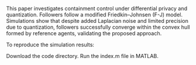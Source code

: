 This paper investigates containment control under differential privacy and quantization. Followers follow a modified Friedkin–Johnsen (F-J) model. Simulations show that despite added Laplacian noise and limited precision due to quantization, followers successfully converge within the convex hull formed by reference agents, validating the proposed approach.

To reproduce the simulation results:

Download the code directory.
Run the index.m file in MATLAB.
